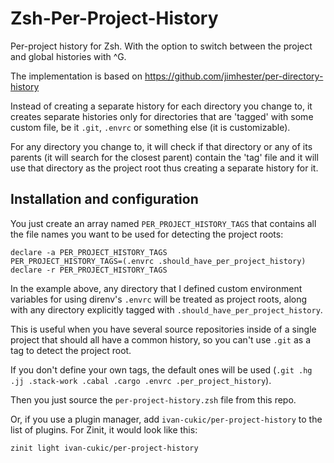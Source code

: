 # Zsh-Per-Project-History

Per-project history for Zsh. With the option to switch between
the project and global histories with ^G.

The implementation is based on https://github.com/jimhester/per-directory-history

Instead of creating a separate history for each directory you
change to, it creates separate histories only for directories
that are 'tagged' with some custom file, be it `.git`, `.envrc`
or something else (it is customizable).

For any directory you change to, it will check if that directory
or any of its parents (it will search for the closest parent)
contain the 'tag' file and it will use that directory as the project root
thus creating a separate history for it.

## Installation and configuration

You just create an array named `PER_PROJECT_HISTORY_TAGS` that
contains all the file names you want to be used for detecting
the project roots:

```
declare -a PER_PROJECT_HISTORY_TAGS
PER_PROJECT_HISTORY_TAGS=(.envrc .should_have_per_project_history)
declare -r PER_PROJECT_HISTORY_TAGS
```

In the example above, any directory that I defined custom environment
variables for using direnv's `.envrc` will be treated as project roots,
along with any directory explicitly tagged with `.should_have_per_project_history`.

This is useful when you have several source repositories inside
of a single project that should all have a common history,
so you can't use `.git` as a tag to detect the project root.

If you don't define your own tags, the default ones will be used
(`.git .hg .jj .stack-work .cabal .cargo .envrc .per_project_history`).

Then you just source the `per-project-history.zsh` file
from this repo.

Or, if you use a plugin manager, add `ivan-cukic/per-project-history`
to the list of plugins. For Zinit, it would look like this:

```
zinit light ivan-cukic/per-project-history
```
